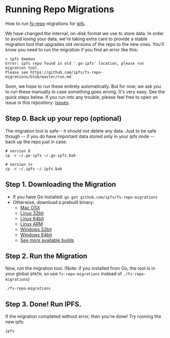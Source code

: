 # Running Repo Migrations

How to run [fs-repo](https://github.com/ipfs/specs/tree/master/repo/fs-repo) migrations for [ipfs](https://github.com/ipfs/ipfs).

We have changed the internal, on-disk format we use to store data. In order to avoid losing your data, we're taking extra care to provide a stable migration tool that upgrades old versions of the repo to the new ones. You'll know you need to run the migration if you find an error like this:

```
> ipfs daemon
Error: ipfs repo found in old '.go-ipfs' location, please run migration tool.
Please see https://github.com/ipfs/fs-repo-migrations/blob/master/run.md
```

Soon, we hope to run these entirely automatically. But for now, we ask you to run these manually in case something goes wrong. It's very easy. See the quick steps below. If you run into any trouble, please feel free to open an issue in this repository: [issues](https://github.com/ipfs/fs-repo-migrations/issues).

## Step 0. Back up your repo (optional)

The migration tool is safe-- it should not delete any data. Just to be safe though -- if you _do_ have important data stored only in your ipfs node -- back up the repo just in case:

```
# version 0
cp -r ~/.go-ipfs ~/.go-ipfs.bak

# version 1+
cp -r ~/.ipfs ~/.ipfs.bak
```

## Step 1. Downloading the Migration

- If you have Go installed: `go get github.com/ipfs/fs-repo-migrations`
- Otherwise, download a prebuilt binary:
  - [Mac OSX](https://gobuilder.me/get/github.com/ipfs/fs-repo-migrations/fs-repo-migrations_master_darwin-amd64.zip)
  - [Linux 32bit](https://gobuilder.me/get/github.com/ipfs/fs-repo-migrations/fs-repo-migrations_master_linux-386.zip)
  - [Linux 64bit](https://gobuilder.me/get/github.com/ipfs/fs-repo-migrations/fs-repo-migrations_master_linux-amd64.zip)
  - [Linux ARM](https://gobuilder.me/get/github.com/ipfs/fs-repo-migrations/fs-repo-migrations_master_linux-arm.zip)
  - [Windows 32bit](https://gobuilder.me/get/github.com/ipfs/fs-repo-migrations/fs-repo-migrations_master_windows-386.zip)
  - [Windows 64bit](https://gobuilder.me/get/github.com/ipfs/fs-repo-migrations/fs-repo-migrations_master_windows-amd64.zip)
  - [See more available builds](https://gobuilder.me/github.com/ipfs/fs-repo-migrations)

## Step 2. Run the Migration

Now, run the migration tool. (Note: if you installed from Go, the tool is in your global `$PATH`, so use `fs-repo-migrations` instead of `./fs-repo-migrations`)

```
./fs-repo-migrations
```


## Step 3. Done! Run IPFS.

If the migration completed without error, then you're done! Try running the new ipfs:

```
ipfs
```
